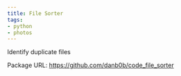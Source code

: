 ```yaml
---
title: File Sorter
tags:
- python
- photos
---
```


Identify duplicate files

Package URL: <https://github.com/danb0b/code_file_sorter>
